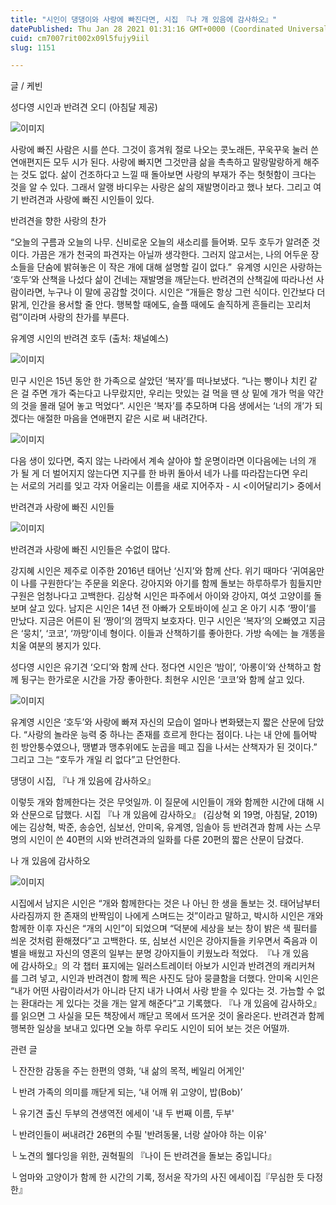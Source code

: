 ```yaml
---
title: "시인이 댕댕이와 사랑에 빠진다면, 시집 『나 개 있음에 감사하오』"
datePublished: Thu Jan 28 2021 01:31:16 GMT+0000 (Coordinated Universal Time)
cuid: cm7007rit002x09l5fujy9iil
slug: 1151

---
```



글 / 케빈

성다영 시인과 반려견 오디 (아침달 제공)

![이미지](https://cdn.hashnode.com/res/hashnode/image/upload/v1739249437917/70253bef-8ed9-4e86-b36f-cf860952f15f.jpeg)

사랑에 빠진 사람은 시를 쓴다. 그것이 흥겨워 절로 나오는 콧노래든, 꾸욱꾸욱 눌러 쓴 연애편지든 모두 시가 된다. 사랑에 빠지면 그것만큼 삶을 촉촉하고 말랑말랑하게 해주는 것도 없다. 삶이 건조하다고 느낄 때 돌아보면 사랑의 부재가 주는 헛헛함이 크다는 것을 알 수 있다. 그래서 알랭 바디우는 사랑은 삶의 재발명이라고 했나 보다. 그리고 여기 반려견과 사랑에 빠진 시인들이 있다.

반려견을 향한 사랑의 찬가

“오늘의 구름과 오늘의 나무. 신비로운 오늘의 새소리를 들어봐. 모두 호두가 알려준 것이다. 가끔은 개가 천국의 파견자는 아닐까 생각한다. 그러지 않고서는, 나의 어두운 장소들을 단숨에 밝혀놓은 이 작은 개에 대해 설명할 길이 없다.”  유계영 시인은 사랑하는 ‘호두’와 산책을 나섰다 삶이 건네는 재발명을 깨닫는다. 반려견의 산책길에 따라나선 사람이라면, 누구나 이 말에 공감할 것이다. 시인은 “개들은 항상 그런 식이다. 인간보다 더 맑게, 인간을 용서할 줄 안다. 행복할 때에도, 슬플 때에도 솔직하게 흔들리는 꼬리처럼”이라며 사랑의 찬가를 부른다.

유계영 시인의 반려견 호두 (출처: 채널예스)

![이미지](https://cdn.hashnode.com/res/hashnode/image/upload/v1739249439950/0db70a1b-891b-419b-b644-a0bd2149cba2.jpeg)

민구 시인은 15년 동안 한 가족으로 살았던 ‘복자’를 떠나보냈다. “나는 빵이나 치킨 같은 걸 주면 개가 죽는다고 나무랐지만, 우리는 맛있는 걸 먹을 땐 상 밑에 개가 먹을 약간의 것을 몰래 덜어 놓고 먹었다”. 시인은 ‘복자’를 추모하며 다음 생에서는 ‘너의 개’가 되겠다는 애절한 마음을 연애편지 같은 시로 써 내려간다.

![이미지](https://cdn.hashnode.com/res/hashnode/image/upload/v1739249441865/71c851c0-8970-4696-8588-5fc2c6c34b8e.png)

다음 생이 있다면, 죽지 않는 나라에서 계속 살아야 할 운명이라면 이다음에는 너의 개가 될 게 더 벌어지지 않는다면 지구를 한 바퀴 돌아서 네가 나를 따라잡는다면 우리는 서로의 거리를 잊고 각자 어울리는 이름을 새로 지어주자 - 시 <이어달리기> 중에서

반려견과 사랑에 빠진 시인들

![이미지](https://cdn.hashnode.com/res/hashnode/image/upload/v1739249443611/5508af64-6248-484b-bbac-321d70253542.png)

반려견과 사랑에 빠진 시인들은 수없이 많다.

강지혜 시인은 제주로 이주한 2016년 태어난 ‘신지’와 함께 산다. 위기 때마다 ‘귀여움만이 나를 구원한다’는 주문을 외운다. 강아지와 아기를 함께 돌보는 하루하루가 힘들지만 구원은 엄청나다고 고백한다. 김상혁 시인은 파주에서 아이와 강아지, 여섯 고양이를 돌보며 살고 있다. 남지은 시인은 14년 전 아빠가 오토바이에 싣고 온 아기 시추 ‘짱이’를 만났다. 지금은 어른이 된 ‘짱이’의 껌딱지 보호자다. 민구 시인은 ‘복자’의 오빠였고 지금은 ‘뭉치’, ‘코코’, ‘까망’이네 형이다. 이들과 산책하기를 좋아한다. 가방 속에는 늘 개똥을 치울 여분의 봉지가 있다.

성다영 시인은 유기견 ‘오디’와 함께 산다. 정다연 시인은 ‘밤이’, ‘아롱이’와 산책하고 함께 뒹구는 한가로운 시간을 가장 좋아한다. 최현우 시인은 ‘코코’와 함께 살고 있다.

![이미지](https://cdn.hashnode.com/res/hashnode/image/upload/v1739249445157/1bcf7845-eaa6-4442-9735-d78e4ccd2ca1.jpeg)

유계영 시인은 ‘호두’와 사랑에 빠져 자신의 모습이 얼마나 변화됐는지 짧은 산문에 담았다. “사랑의 놀라운 능력 중 하나는 존재를 흐르게 한다는 점이다. 나는 내 안에 틀어박힌 방안퉁수였으나, 땡볕과 맹추위에도 눈곱을 떼고 집을 나서는 산책자가 된 것이다.” 그리고 그는 “호두가 개일 리 없다”고 단언한다.

댕댕이 시집, 『나 개 있음에 감사하오』

이렇듯 개와 함께한다는 것은 무엇일까. 이 질문에 시인들이 개와 함께한 시간에 대해 시와 산문으로 답했다. 시집 『나 개 있음에 감사하오』 (김상혁 외 19명, 아침달, 2019)에는 김상혁, 박준, 송승언, 심보선, 안미옥, 유계영, 임솔아 등 반려견과 함께 사는 스무 명의 시인이 쓴 40편의 시와 반려견과의 일화를 다룬 20편의 짧은 산문이 담겼다.

나 개 있음에 감사하오

![이미지](https://cdn.hashnode.com/res/hashnode/image/upload/v1739249447216/f8be1149-1a07-4623-b51a-9174328dddc2.jpeg)

시집에서 남지은 시인은 “개와 함께한다는 것은 나 아닌 한 생을 돌보는 것. 태어남부터 사라짐까지 한 존재의 반짝임이 나에게 스며드는 것”이라고 말하고, 박시하 시인은 개와 함께한 이후 자신은 “개의 시인”이 되었으며 “덕분에 세상을 보는 창이 밝은 색 필터를 씌운 것처럼 환해졌다”고 고백한다. 또, 심보선 시인은 강아지들을 키우면서 죽음과 이별을 배웠고 자신의 영혼의 일부는 분명 강아지들이 키웠노라 적었다.  『나 개 있음에 감사하오』의 각 챕터 표지에는 일러스트레이터 아보가 시인과 반려견의 캐리커쳐를 그려 넣고, 시인과 반려견이 함께 찍은 사진도 담아 뭉클함을 더했다. 안미옥 시인은 “내가 어떤 사람이라서가 아니라 단지 내가 나여서 사랑 받을 수 있다는 것. 가늠할 수 없는 환대라는 게 있다는 것을 개는 알게 해준다”고 기록했다. 『나 개 있음에 감사하오』 를 읽으면 그 사실을 모든 책장에서 깨닫고 목에서 뜨거운 것이 올라온다. 반려견과 함께 행복한 일상을 보내고 있다면 오늘 하루 우리도 시인이 되어 보는 것은 어떨까.

관련 글

└ 잔잔한 감동을 주는 한편의 영화, ‘내 삶의 목적, 베일리 어게인'

└ 반려 가족의 의미를 깨닫게 되는, ‘내 어깨 위 고양이, 밥(Bob)’

└ 유기견 출신 두부의 견생역전 에세이 '내 두 번째 이름, 두부'

└ 반려인들이 써내려간 26편의 수필 '반려동물, 너랑 살아야 하는 이유'

└ 노견의 웰다잉을 위한, 권혁필의 『나이 든 반려견을 돌보는 중입니다』

└ 엄마와 고양이가 함께 한 시간의 기록, 정서윤 작가의 사진 에세이집『무심한 듯 다정한』